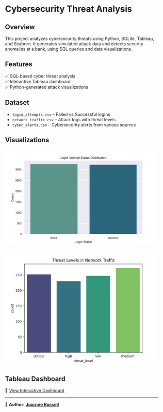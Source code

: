 # Cybersecurity Threat Analysis  

## Overview  
This project analyzes cybersecurity threats using Python, SQLite, Tableau, and Seaborn. It generates simulated attack data and detects security anomalies at a bank, using SQL queries and data visualizations.  

## Features  
✅ SQL-based cyber threat analysis  
✅ Interactive Tableau dashboard  
✅ Python-generated attack visualizations  

## Dataset  
- `login_attempts.csv` – Failed vs Successful logins  
- `network_traffic.csv` – Attack logs with threat levels  
- `cyber_alerts.csv` – Cybersecurity alerts from various sources  

## Visualizations  
![Login Status](https://github.com/JourneeR/Cybersecurity-Threat-Analysis/blob/main/failed_vs_successful_login.png?raw=true)
 
![Threat Level](https://github.com/JourneeR/Cybersecurity-Threat-Analysis/blob/main/threat_level_distribution.png?raw=true)
## Tableau Dashboard
🔗 [View Interactive Dashboard](https://public.tableau.com/profile/yourname/viz/cybersecurity)  

---
**📢 Author: [Journee Russell](https://github.com/JourneeR)**

